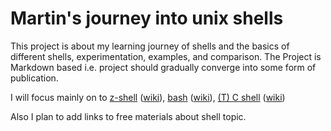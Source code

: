 # Martin's journey into unix shells
This project is about my learning journey of shells and the basics of different shells, experimentation, examples, and comparison. The Project is Markdown based i.e. project should gradually converge into some form of publication.

I will focus mainly on to 
[z-shell](https://www.zsh.org/) ([wiki](https://en.wikipedia.org/wiki/Z_shell)),
[bash](https://www.gnu.org/software/bash/) ([wiki](https://en.wikipedia.org/wiki/Bash_(Unix_shell))),
[(T) C shell](https://www.tcsh.org/) ([wiki](https://en.wikipedia.org/wiki/Tcsh))

Also I plan to add links to free materials about shell topic.
